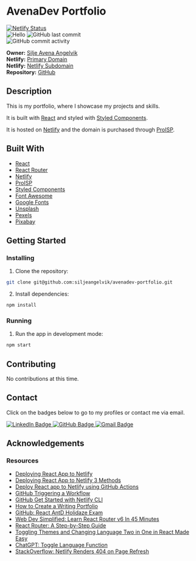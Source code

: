 # AvenaDev Portfolio

[![Netlify Status](https://api.netlify.com/api/v1/badges/81bc9709-383c-4c53-a59c-10b6d02e5498/deploy-status)](https://app.netlify.com/sites/avenadev-portfolio/deploys)  
![Hello](https://img.shields.io/static/v1?label=project&message=avenaDev&color=orange) ![GitHub last commit](https://img.shields.io/github/last-commit/siljeangelvik/avenadev-portfolio?&color=ff69b4)  
![GitHub commit activity](https://img.shields.io/github/commit-activity/w/siljeangelvik/avenadev-portfolio?&color=blue)

**Owner:** [Silje Avena Angelvik](https://github.com/siljeangelvik)  
**Netlify:** [Primary Domain](https://avena.dev/)  
**Netlify:** [Netlify Subdomain](https://avenadev-portfolio.netlify.app/)  
**Repository:** [GitHub](https://github.com/siljeangelvik/avenadev-portfolio)

## Description

This is my portfolio, where I showcase my projects and skills.

It is built
with [React](https://www.google.com/url?sa=t&rct=j&q=&esrc=s&source=web&cd=&cad=rja&uact=8&ved=2ahUKEwjPpKe-rNz_AhVaQ_EDHaKIDzQQFnoECBsQAQ&url=https%3A%2F%2Freact.dev%2F&usg=AOvVaw1tEjYYiD7LQlxO53dgjTHV&opi=89978449) and styled with [Styled Components](https://www.google.com/url?sa=t&rct=j&q=&esrc=s&source=web&cd=&cad=rja&uact=8&ved=2ahUKEwiXvr_CrNz_AhV3SvEDHaxSA0cQFnoECCAQAQ&url=https%3A%2F%2Fwww.styled-components.com%2F&usg=AOvVaw0J6heqwwkbKYNkr_2e7jIU&opi=89978449).

It is hosted on [Netlify](https://www.netlify.com/) and the domain is purchased through [ProISP](https://www.proisp.no).

## Built With

- [React](https://reactjs.org/)
- [React Router](https://reactrouter.com/)
- [Netlify](https://www.netlify.com/)
- [ProISP](https://www.proisp.no)
- [Styled Components](https://styled-components.com/)
- [Font Awesome](https://fontawesome.com/)
- [Google Fonts](https://fonts.google.com/)
- [Unsplash](https://unsplash.com/)
- [Pexels](https://www.pexels.com/)
- [Pixabay](https://pixabay.com/)

## Getting Started

### Installing

1. Clone the repository:

```bash
git clone git@github.com:siljeangelvik/avenadev-portfolio.git
```

2. Install dependencies:

```bash
npm install
```

### Running

1. Run the app in development mode:

```bash
npm start
```

## Contributing

No contributions at this time.

## Contact

Click on the badges below to go to my profiles or contact me via email.

<a href = "https://www.linkedin.com/in/siljeangelvik/">
    <img src="https://img.shields.io/badge/LinkedIn-0A66C2.svg?style=for-the-badge&logo=LinkedIn&logoColor=white" alt="LinkedIn Badge" />
</a>
<a href = "https://github.com/siljeangelvik">
    <img src="https://img.shields.io/badge/GitHub-181717.svg?style=for-the-badge&logo=GitHub&logoColor=white" alt="GitHub Badge" />
</a>
<a href = "mailto: angelviksilje@gmail.com">
    <img src="https://img.shields.io/badge/Gmail-EA4335.svg?style=for-the-badge&logo=Gmail&logoColor=white" alt="Gmail Badge" />
</a>

## Acknowledgements

### Resources

- [Deploying React App to Netlify](https://circleci.com/blog/react-netlify-deploy/)
- [Deploying React App to Netlify 3 Methods](https://blog.logrocket.com/deploy-react-apps-netlify-3-ways/)
- [Deploy React app to Netlify using GitHub Actions](https://dev.to/ktscates/deploy-a-react-app-to-netlify-using-github-actions-3akd)
- [GitHub Triggering a Workflow](https://docs.github.com/en/actions/using-workflows/triggering-a-workflow)
- [GitHub Get Started with Netlify CLI](https://docs.netlify.com/cli/get-started/)
- [How to Create a Writing Portfolio](https://www.blurb.com/blog/how-to-create-a-writing-portfolio/)
- [GitHub: React AntD Holidaze Exam](https://github.com/siljeangelvik/react-antd-holidaze-exam)
- [Web Dev Simplified: Learn React Router v6 In 45 Minutes](https://www.youtube.com/watch?v=Ul3y1LXxzdU)
- [React Router: A Step-by-Step Guide](https://luqmanshaban.medium.com/react-router-a-step-by-step-guide-4c5ec964d2e9)
- [Toggling Themes and Changing Language Two in One in React Made Easy](https://medium.com/@souadelmansouri2018/toggling-themes-and-changing-language-two-in-one-in-react-made-easy-dd2ff2fb6c34)
- [ChatGPT: Toggle Language Function](https://chat.openai.com/share/966c80e0-97a7-47cf-b844-d97f7a510bb8)
- [StackOverflow: Netlify Renders 404 on Page Refresh](https://stackoverflow.com/questions/58065603/netlify-renders-404-on-page-refresh-using-react-and-react-router)